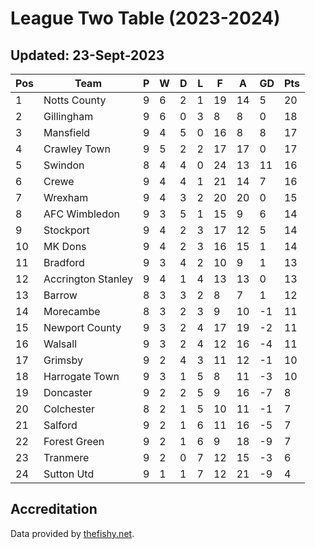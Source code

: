 # League Two Table (2023-2024)
## Updated: 23-Sept-2023

| Pos | Team | P | W | D | L | F | A | GD | Pts |
| --- | --- | --- | --- | --- | --- | --- | --- | --- | --- |
| 1 | Notts County | 9 | 6 | 2 | 1 | 19 | 14 | 5 | 20 |
| 2 | Gillingham | 9 | 6 | 0 | 3 | 8 | 8 | 0 | 18 |
| 3 | Mansfield | 9 | 4 | 5 | 0 | 16 | 8 | 8 | 17 |
| 4 | Crawley Town | 9 | 5 | 2 | 2 | 17 | 17 | 0 | 17 |
| 5 | Swindon | 8 | 4 | 4 | 0 | 24 | 13 | 11 | 16 |
| 6 | Crewe | 9 | 4 | 4 | 1 | 21 | 14 | 7 | 16 |
| 7 | Wrexham | 9 | 4 | 3 | 2 | 20 | 20 | 0 | 15 |
| 8 | AFC Wimbledon | 9 | 3 | 5 | 1 | 15 | 9 | 6 | 14 |
| 9 | Stockport | 9 | 4 | 2 | 3 | 17 | 12 | 5 | 14 |
| 10 | MK Dons | 9 | 4 | 2 | 3 | 16 | 15 | 1 | 14 |
| 11 | Bradford | 9 | 3 | 4 | 2 | 10 | 9 | 1 | 13 |
| 12 | Accrington Stanley | 9 | 4 | 1 | 4 | 13 | 13 | 0 | 13 |
| 13 | Barrow | 8 | 3 | 3 | 2 | 8 | 7 | 1 | 12 |
| 14 | Morecambe | 8 | 3 | 2 | 3 | 9 | 10 | -1 | 11 |
| 15 | Newport County | 9 | 3 | 2 | 4 | 17 | 19 | -2 | 11 |
| 16 | Walsall | 9 | 3 | 2 | 4 | 12 | 16 | -4 | 11 |
| 17 | Grimsby | 9 | 2 | 4 | 3 | 11 | 12 | -1 | 10 |
| 18 | Harrogate Town | 9 | 3 | 1 | 5 | 8 | 11 | -3 | 10 |
| 19 | Doncaster | 9 | 2 | 2 | 5 | 9 | 16 | -7 | 8 |
| 20 | Colchester | 8 | 2 | 1 | 5 | 10 | 11 | -1 | 7 |
| 21 | Salford | 9 | 2 | 1 | 6 | 11 | 16 | -5 | 7 |
| 22 | Forest Green | 9 | 2 | 1 | 6 | 9 | 18 | -9 | 7 |
| 23 | Tranmere | 9 | 2 | 0 | 7 | 12 | 15 | -3 | 6 |
| 24 | Sutton Utd | 9 | 1 | 1 | 7 | 12 | 21 | -9 | 4 |

## Accreditation 

Data provided by [thefishy.net](https://www.thefishy.net/).